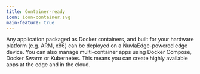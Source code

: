 ```yaml
---
title: Container-ready
icon: icon-container.svg
main-feature: true
---
```


Any application packaged as Docker containers, and built for your hardware platform (e.g. ARM, x86) can be deployed on a NuvlaEdge-powered edge device. You can also manage multi-container apps using Docker Compose, Docker Swarm or Kubernetes. This means you can create highly available apps at the edge and in the cloud.

